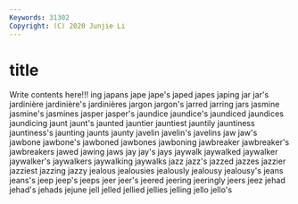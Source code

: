 ```yaml
---
Keywords: 31302
Copyright: (C) 2020 Junjie Li
---
```


# title

Write contents here!!!
ing 
japans 
jape 
jape's 
japed 
japes
japing 
jar 
jar's 
jardinière 
jardinière's 
jardinières 
jargon 
jargon's 
jarred 
jarring
jars 
jasmine 
jasmine's 
jasmines 
jasper 
jasper's 
jaundice 
jaundice's 
jaundiced 
jaundices
jaundicing 
jaunt 
jaunt's 
jaunted 
jauntier 
jauntiest 
jauntily 
jauntiness 
jauntiness's 
jaunting
jaunts 
jaunty 
javelin 
javelin's 
javelins 
jaw 
jaw's 
jawbone 
jawbone's 
jawboned
jawbones 
jawboning 
jawbreaker 
jawbreaker's 
jawbreakers 
jawed 
jawing 
jaws 
jay 
jay's
jays 
jaywalk 
jaywalked 
jaywalker 
jaywalker's 
jaywalkers 
jaywalking 
jaywalks 
jazz 
jazz's
jazzed 
jazzes 
jazzier 
jazziest 
jazzing 
jazzy 
jealous 
jealousies 
jealously 
jealousy
jealousy's 
jeans 
jeans's 
jeep 
jeep's 
jeeps 
jeer 
jeer's 
jeered 
jeering
jeeringly 
jeers 
jeez 
jehad 
jehad's 
jehads 
jejune 
jell 
jelled 
jellied
jellies 
jelling 
jello 
jello's 
